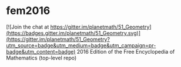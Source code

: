 # fem2016

[![Join the chat at https://gitter.im/planetmath/51_Geometry](https://badges.gitter.im/planetmath/51_Geometry.svg)](https://gitter.im/planetmath/51_Geometry?utm_source=badge&utm_medium=badge&utm_campaign=pr-badge&utm_content=badge)
2016 Edition of the Free Encyclopedia of Mathematics (top-level repo)
